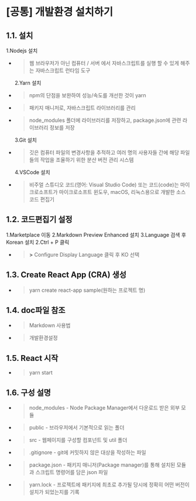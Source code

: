 # [공통] 개발환경 설치하기

## 1.1. 설치

1.Nodejs 설치

- > 웹 브라우저가 아닌 컴퓨터 / 서버 에서 자바스크립트를 실행 할 수 있게 해주는 자바스크립트 런타임 도구

  2.Yarn 설치

- > npm의 단점을 보완하여 성능/속도를 개선한 것이 yarn
- > 패키지 매니저로, 자바스크립트 라이브러리를 관리
- > node_modules 폴더에 라이브러리를 저장하고, package.json에 관련 라이브러리 정보를 저장

  3.Git 설치

- > 깃은 컴퓨터 파일의 변경사항을 추적하고 여러 명의 사용자들 간에 해당 파일들의 작업을 조율하기 위한 분산 버전 관리 시스템

  4.VSCode 설치

- > 비주얼 스튜디오 코드(영어: Visual Studio Code) 또는 코드(code)는 마이크로소프트가 마이크로소프트 윈도우, macOS, 리눅스용으로 개발한 소스 코드 편집기

## 1.2. 코드편집기 설정

1.Marketplace 이동
2.Markdown Preview Enhanced 설치
3.Language 검색 후 Korean 설치
2.Ctrl + P 클릭

- > **>** Configure Display Language 클릭 후 KO 선택

## 1.3. Create React App (CRA) 생성

- > yarn create react-app sample(원하는 프로젝트 명)

## 1.4. doc파일 참조

- > Markdown 사용법
- > 개발환경설정

## 1.5. React 시작

- > yarn start

## 1.6. 구성 설명

- > node_modules - Node Package Manager에서 다운로드 받은 외부 모듈
- > public - 브라우저에서 기본적으로 읽는 폴더
- > src - 웹페이지를 구성할 컴포넌트 및 util 폴더
- > .gitignore - git에 커밋하지 않은 대상을 작성하는 파일
- > package.json - 패키지 매니저(Package manager)를 통해 설치된 모듈과 스크립트 명령어를 담은 json 파일
- > yarn.lock - 프로젝트에 패키지에 최초로 추가될 당시에 정확히 어떤 버전이 설치가 되었는지를 기록
